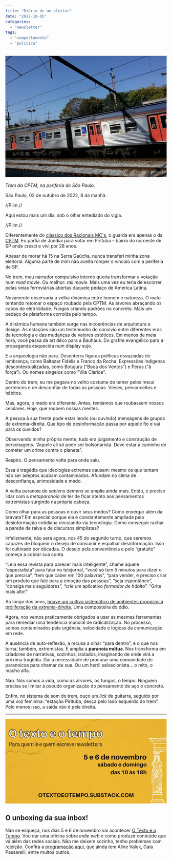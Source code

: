 ```yaml
---
title: "Diário de um eleitor"
date: "2022-10-05"
categories: 
  - "newsletter"
tags: 
  - "comportamento"
  - "politica"
---
```


![cptm(1).jpg](images/7f17aa37-88d8-47e6-8b83-66a6a68079fe.jpg)

_Trem da CPTM, na periferia de São Paulo._

São Paulo, 02 de outubro de 2022, 8 da manhã.

//Plim.//

Aqui estou mais um dia, sob o olhar entediado do vigia.

//Plim.//

Diferentemente do [clássico dos Racionais MC's](https://www.youtube.com/watch?v=MZzl8qYF_qY), o guarda era apenas o da [CPTM](https://www.cptm.sp.gov.br/). Eu partia de Jundiaí para votar em Pirituba – bairro do noroeste de SP onde cresci e vivi por 28 anos.

Apesar de morar há 15 na Serra Gaúcha, nunca transferi minha zona eleitoral. Alguma parte de mim não aceita romper o vínculo com a periferia de SP.

No trem, meu narrador compulsivo interno queria transformar a votação num _road movie_. Ou melhor: _rail movie_. Mais uma vez eu teria de escorrer pelas veias ferroviárias abertas daquele pedaço de América Latina.

Novamente observaria a velha dinâmica entre homem e natureza. O mato tentando retomar o espaço roubado pela CPTM. As árvores abraçando os cabos de eletricidade. Fungos criando padrões no concreto. Mais um pedaço de plataforma corroída pelo tempo.

A dinâmica humana também surge nas incoerências de arquitetura e design. As estações são um testemunho do convívio entre diferentes eras da tecnologia e das mudanças de valores estéticos. Em menos de meia hora, você passa da art déco para a Bauhaus. Do grafite evangélico para a propaganda esquecida num display sujo.

E a arqueologia não para. Desenterra figuras políticas esvaziadas de lembrança, como Baltazar Fidélis e Franco da Rocha. Expressões indígenas descontextualizadas, como Botujuru (“Boca dos Ventos”) e Perus (“à força”). Ou nomes singelos como "Vila Clarice".

Dentro do trem, eu me pegava no velho costume de temer pelos meus pertences e de desconfiar de todas as pessoas. Viéses, preconceitos e hábitos.

Mas, agora, o medo era diferente. Antes, temíamos que roubassem nossos celulares. Hoje, que roubem nossas mentes.

A pessoa à sua frente pode estar lendo (ou ouvindo) mensagens de grupos de extrema-direita. Que tipo de desinformação passa por aquele fio e vai para os ouvidos?

Observando minha própria mente, tudo era julgamento e construção de personagens. “Aquele ali só pode ser bolsonarista. Deve estar a caminho de cometer um crime contra o planeta”.

Respiro. O pensamento volta para onde saiu.

Essa é tragédia que ideologias extremas causam: mesmo os que tentam não ser adeptos acabam contaminados. Afundam no clima de desconfiança, animosidade e medo.

A velha paranoia do _sapiens demens_ se amplia ainda mais. Então, é preciso lidar com a _metaparanoia_ de ter de ficar atento aos pensamentos extremistas surgindo na própria cabeça.

Como olhar para as pessoas e ouvir seus medos? Como enxergar além da bravata? Em especial porque ela é constantemente ampliada pela desinformação cotidiana circulando via tecnologia. Como conseguir rachar a parede de raiva e de discursos simplistas?

Infelizmente, não será agora, nos 45 do segundo turno, que seremos capazes de bloquear o desejo de consumir e espalhar desinformação. Isso foi cultivado por décadas. O desejo pela conveniência e pelo “gratuito” começa a cobrar sua conta.

“Leia essa revista para parecer mais inteligente”, chame aquele “especialista” para falar no telejornal, “você só tem 5 minutos para dizer o que precisa”, “tem que caber em 100 palavras”, “para vender, é preciso criar um produto que fale para a emoção das pessoas”, “seja espontâneo”, “consiga mais seguidores”, “crie um aplicativo _formador de hábito_”. “Grite mais alto!”

Ao longo dos anos, [houve um cultivo sistemático de ambientes propícios à proliferação da extrema-direita](https://www.youtube.com/watch?v=EcPFRq8wo-I). Uma composteira do ódio.

Agora, nos vemos praticamente obrigados a usar as mesmas ferramentas para remediar uma tendência mundial de radicalização. No processo, somos contaminados pela urgência, velocidade e lógicas da comunicação em rede.

A ausência de auto-reflexão, a recusa a olhar “para dentro”, é o que nos torna, também, extremistas. E amplia a **paranoia mútua**. Nos transforma em criadores de narrativas, sozinhos, isolados, imaginando de onde virá a próxima tragédia. Daí a necessidade de procurar uma comunidade de paranoicos para chamar de sua. Ou um herói salvacionista… o mito, o macho alfa.

Não. Nós somos a vida, como as árvores, os fungos, o tempo. Ninguém precisa se limitar à pseudo organização do pensamento de aço e concreto.

Enfim, no sistema de som do trem, ouço um _lick_ de guitarra, seguido por uma voz feminina: “estação Pirituba, desça pelo lado esquerdo do trem”. Pelo menos isso, a saída não é pela direita.

* * *

![texto_e_o_tempo.jpg](images/91c57f84-1f01-47d1-a7c1-894aa472bcdc.jpg)

## O unboxing da sua inbox!

Não se esqueça, nos dias 5 e 6 de novembro vai acontecer [O Texto e o Tempo](https://otextoeotempo.substack.com/). Vou dar uma oficina sobre _indie web_ e como produzir conteúdo que vá além das redes sociais. Não me deixem sozinho, tenho problemas com rejeição. Confira a [programação aqui](https://otextoeotempo.substack.com/p/programacao), que ainda tem Aline Valek, Gaía Passarelli, entre muitos outros.
